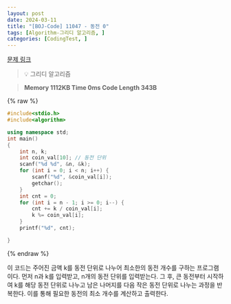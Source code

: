 ```yaml
---
layout: post
date: 2024-03-11
title: "[BOJ-Code] 11047 - 동전 0"
tags: [Algorithm-그리디 알고리즘, ]
categories: [CodingTest, ]
---
```



[문제 링크](https://www.acmicpc.net/problem/11047)


> 💡 그리디 알고리즘


> **Memory   1112KB                                   Time   0ms                                Code Length   343B**



{% raw %}
```c++
#include<stdio.h>
#include<algorithm>

using namespace std;
int main()
{
	int n, k;
	int coin_val[10]; // 동전 단위
	scanf("%d %d", &n, &k);
	for (int i = 0; i < n; i++) {
		scanf("%d", &coin_val[i]);
		getchar();
	}
	int cnt = 0;
	for (int i = n - 1; i >= 0; i--) {
		cnt += k / coin_val[i];
		k %= coin_val[i];
	}
	printf("%d", cnt);

}
```
{% endraw %}



이 코드는 주어진 금액 k를 동전 단위로 나누어 최소한의 동전 개수를 구하는 프로그램이다.
먼저 n과 k를 입력받고, n개의 동전 단위를 입력받는다.
그 후, 큰 동전부터 시작하여 k를 해당 동전 단위로 나누고 남은 나머지를 다음 작은 동전 단위로 나누는 과정을 반복한다.
이를 통해 필요한 동전의 최소 개수를 계산하고 출력한다.

